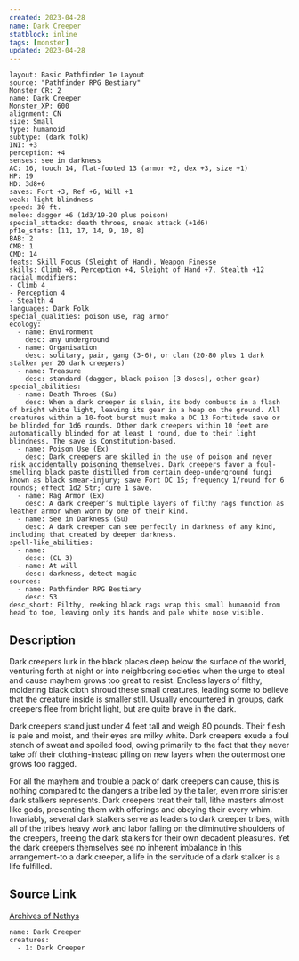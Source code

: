 ```yaml
---
created: 2023-04-28
name: Dark Creeper
statblock: inline
tags: [monster]
updated: 2023-04-28
---
```

```statblock
layout: Basic Pathfinder 1e Layout
source: "Pathfinder RPG Bestiary"
Monster_CR: 2
name: Dark Creeper
Monster_XP: 600
alignment: CN
size: Small
type: humanoid
subtype: (dark folk)
INI: +3
perception: +4
senses: see in darkness
AC: 16, touch 14, flat-footed 13 (armor +2, dex +3, size +1)
HP: 19
HD: 3d8+6
saves: Fort +3, Ref +6, Will +1
weak: light blindness
speed: 30 ft.
melee: dagger +6 (1d3/19-20 plus poison)
special_attacks: death throes, sneak attack (+1d6)
pf1e_stats: [11, 17, 14, 9, 10, 8]
BAB: 2
CMB: 1
CMD: 14
feats: Skill Focus (Sleight of Hand), Weapon Finesse
skills: Climb +8, Perception +4, Sleight of Hand +7, Stealth +12
racial_modifiers:
- Climb 4
- Perception 4
- Stealth 4
languages: Dark Folk
special_qualities: poison use, rag armor
ecology:
  - name: Environment
    desc: any underground
  - name: Organisation
    desc: solitary, pair, gang (3-6), or clan (20-80 plus 1 dark stalker per 20 dark creepers)
  - name: Treasure
    desc: standard (dagger, black poison [3 doses], other gear)
special_abilities:
  - name: Death Throes (Su)
    desc: When a dark creeper is slain, its body combusts in a flash of bright white light, leaving its gear in a heap on the ground. All creatures within a 10-foot burst must make a DC 13 Fortitude save or be blinded for 1d6 rounds. Other dark creepers within 10 feet are automatically blinded for at least 1 round, due to their light blindness. The save is Constitution-based.
  - name: Poison Use (Ex)
    desc: Dark creepers are skilled in the use of poison and never risk accidentally poisoning themselves. Dark creepers favor a foul-smelling black paste distilled from certain deep-underground fungi known as black smear-injury; save Fort DC 15; frequency 1/round for 6 rounds; effect 1d2 Str; cure 1 save.
  - name: Rag Armor (Ex)
    desc: A dark creeper’s multiple layers of filthy rags function as leather armor when worn by one of their kind.
  - name: See in Darkness (Su)
    desc: A dark creeper can see perfectly in darkness of any kind, including that created by deeper darkness.
spell-like_abilities:
  - name:
    desc: (CL 3)
  - name: At will
    desc: darkness, detect magic
sources:
  - name: Pathfinder RPG Bestiary
    desc: 53
desc_short: Filthy, reeking black rags wrap this small humanoid from head to toe, leaving only its hands and pale white nose visible.
```
## Description
Dark creepers lurk in the black places deep below the surface of the world, venturing forth at night or into neighboring societies when the urge to steal and cause mayhem grows too great to resist. Endless layers of filthy, moldering black cloth shroud these small creatures, leading some to believe that the creature inside is smaller still. Usually encountered in groups, dark creepers flee from bright light, but are quite brave in the dark.

Dark creepers stand just under 4 feet tall and weigh 80 pounds. Their flesh is pale and moist, and their eyes are milky white. Dark creepers exude a foul stench of sweat and spoiled food, owing primarily to the fact that they never take off their clothing-instead piling on new layers when the outermost one grows too ragged.

For all the mayhem and trouble a pack of dark creepers can cause, this is nothing compared to the dangers a tribe led by the taller, even more sinister dark stalkers represents. Dark creepers treat their tall, lithe masters almost like gods, presenting them with offerings and obeying their every whim. Invariably, several dark stalkers serve as leaders to dark creeper tribes, with all of the tribe’s heavy work and labor falling on the diminutive shoulders of the creepers, freeing the dark stalkers for their own decadent pleasures. Yet the dark creepers themselves see no inherent imbalance in this arrangement-to a dark creeper, a life in the servitude of a dark stalker is a life fulfilled.
## Source Link
[Archives of Nethys](https://aonprd.com/MonsterDisplay.aspx?ItemName=Dark%20Creeper)
```encounter-table
name: Dark Creeper
creatures:
  - 1: Dark Creeper
```

